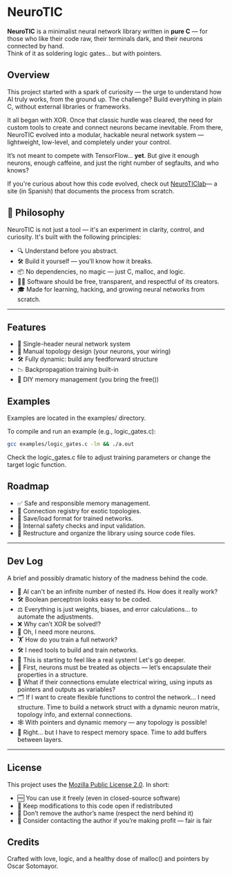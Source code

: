 # NeuroTIC

**NeuroTIC** is a minimalist neural network library written in **pure C** — for those who like their code raw, their terminals dark, and their neurons connected by hand.  
Think of it as soldering logic gates... but with pointers.

## Overview

This project started with a spark of curiosity — the urge to understand how AI truly works, from the ground up. The challenge? Build everything in plain C, without external libraries or frameworks.

It all began with XOR. Once that classic hurdle was cleared, the need for custom tools to create and connect neurons became inevitable. From there, NeuroTIC evolved into a modular, hackable neural network system — lightweight, low-level, and completely under your control.

It’s not meant to compete with TensorFlow... **yet**.
But give it enough neurons, enough caffeine, and just the right number of segfaults, and who knows?

If you're curious about how this code evolved, check out [NeuroTIClab](https://neuroticlab.com)— a site (in Spanish) that documents the process from scratch.

## 🧭 Philosophy

NeuroTIC is not just a tool — it's an experiment in clarity, control, and curiosity. It's built with the following principles:

- 🔍 Understand before you abstract.
- 🛠️ Build it yourself — you’ll know how it breaks.
- 📦 No dependencies, no magic — just C, malloc, and logic.
- 🧑‍💻 Software should be free, transparent, and respectful of its creators.
- 🎓 Made for learning, hacking, and growing neural networks from scratch.

---

## Features

- 🧠 Single-header neural network system
- 🔌 Manual topology design (your neurons, your wiring)
- 🛠️ Fully dynamic: build any feedforward structure
- 📉 Backpropagation training built-in
- 🧽 DIY memory management (you bring the free())

## Examples

Examples are located in the examples/ directory.

To compile and run an example (e.g., logic_gates.c):

``` bash
gcc examples/logic_gates.c -lm && ./a.out
```

Check the logic_gates.c file to adjust training parameters or change the target logic function.

## Roadmap

- ✅ Safe and responsible memory management.
- 🔌 Connection registry for exotic topologies.
- 💾 Save/load format for trained networks.
- 🧯 Internal safety checks and input validation.
- 📁 Restructure and organize the library using source code files.

---

## Dev Log

A brief and possibly dramatic history of the madness behind the code.

- 🧠 AI can't be an infinite number of nested ifs. How does it really work?
- 🛠️ Boolean perceptron looks easy to be coded.
- ⚖️ Everything is just weights, biases, and error calculations... to automate the adjustments.
- ❌ Why can’t XOR be solved!?
- 🧮 Oh, I need more neurons.
- 🏋️ How do you train a full network?
- 🛠️ I need tools to build and train networks.
- 🚀 This is starting to feel like a real system! Let's go deeper.
- 🧱 First, neurons must be treated as objects — let’s encapsulate their properties in a structure.
- 🔌 What if their connections emulate electrical wiring, using inputs as pointers and outputs as variables?
- 🗂️ If I want to create flexible functions to control the network... I need structure. Time to build a network struct with a dynamic neuron matrix, topology info, and external connections.
- 🕸️ With pointers and dynamic memory — any topology is possible!
- 🧼 Right... but I have to respect memory space. Time to add buffers between layers.

---

## License

This project uses the [Mozilla Public License 2.0](https://www.mozilla.org/en-US/MPL/2.0/). In short:

- 🆓 You can use it freely (even in closed-source software)
- 🪪 Keep modifications to this code open if redistributed
- 🧾 Don’t remove the author’s name (respect the nerd behind it)
- 🤝 Consider contacting the author if you’re making profit — fair is fair

## Credits

Crafted with love, logic, and a healthy dose of malloc() and pointers by Oscar Sotomayor.
